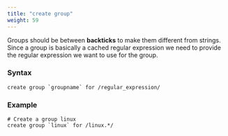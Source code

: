 ```yaml
---
title: "create group"
weight: 59
---
```


Groups should be between **backticks** to make them different from strings.
Since a group is basically a cached regular expression we need to provide
the regular expression we want to use for the group.


### Syntax

	create group `groupname` for /regular_expression/

### Example

	# Create a group linux
	create group `linux` for /linux.*/
